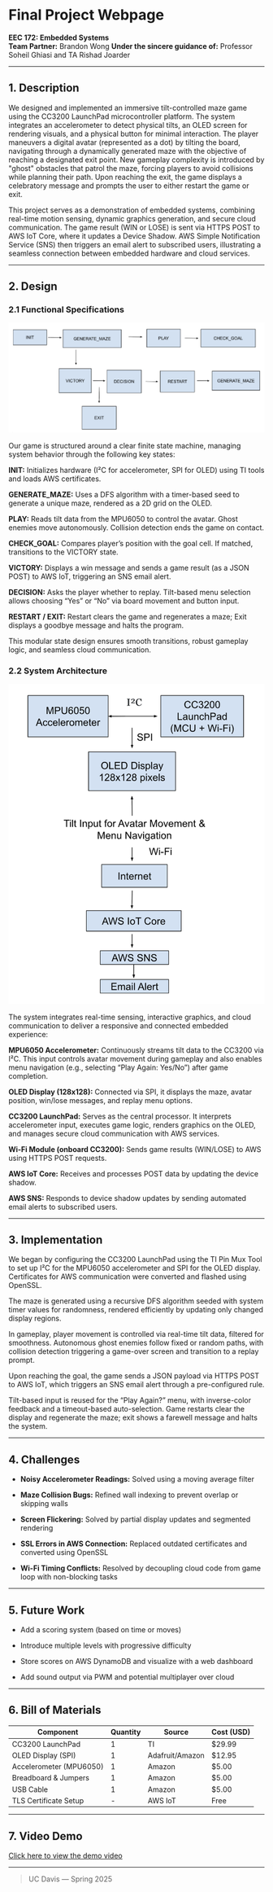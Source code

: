 # Final Project Webpage
**EEC 172: Embedded Systems**   
**Team Partner:** Brandon Wong
**Under the sincere guidance of:** Professor Soheil Ghiasi and TA Rishad Joarder

---

## 1. Description

We designed and implemented an immersive tilt-controlled maze game using the CC3200 LaunchPad microcontroller platform. The system integrates an accelerometer to detect physical tilts, an OLED screen for rendering visuals, and a physical button for minimal interaction. The player maneuvers a digital avatar (represented as a dot) by tilting the board, navigating through a dynamically generated maze with the objective of reaching a designated exit point. New gameplay complexity is introduced by "ghost" obstacles that patrol the maze, forcing players to avoid collisions while planning their path. Upon reaching the exit, the game displays a celebratory message and prompts the user to either restart the game or exit.

This project serves as a demonstration of embedded systems, combining real-time motion sensing, dynamic graphics generation, and secure cloud communication. The game result (WIN or LOSE) is sent via HTTPS POST to AWS IoT Core, where it updates a Device Shadow. AWS Simple Notification Service (SNS) then triggers an email alert to subscribed users, illustrating a seamless connection between embedded hardware and cloud services.

---

## 2. Design

### 2.1 Functional Specifications

![Functional](Functional.png) 

Our game is structured around a clear finite state machine, managing system behavior through the following key states:

**INIT:** Initializes hardware (I²C for accelerometer, SPI for OLED) using TI tools and loads AWS certificates.

**GENERATE_MAZE:** Uses a DFS algorithm with a timer-based seed to generate a unique maze, rendered as a 2D grid on the OLED.

**PLAY:** Reads tilt data from the MPU6050 to control the avatar. Ghost enemies move autonomously. Collision detection ends the game on contact.

**CHECK_GOAL:** Compares player’s position with the goal cell. If matched, transitions to the VICTORY state.

**VICTORY:** Displays a win message and sends a game result (as a JSON POST) to AWS IoT, triggering an SNS email alert.

**DECISION:** Asks the player whether to replay. Tilt-based menu selection allows choosing “Yes” or “No” via board movement and button input.

**RESTART / EXIT:** Restart clears the game and regenerates a maze; Exit displays a goodbye message and halts the program.

This modular state design ensures smooth transitions, robust gameplay logic, and seamless cloud communication.


### 2.2 System Architecture

![System](System.png)

The system integrates real-time sensing, interactive graphics, and cloud communication to deliver a responsive and connected embedded experience:

**MPU6050 Accelerometer:** Continuously streams tilt data to the CC3200 via I²C. This input controls avatar movement during gameplay and also enables menu navigation (e.g., selecting “Play Again: Yes/No”) after game completion.

**OLED Display (128x128):** Connected via SPI, it displays the maze, avatar position, win/lose messages, and replay menu options.

**CC3200 LaunchPad:** Serves as the central processor. It interprets accelerometer input, executes game logic, renders graphics on the OLED, and manages secure cloud communication with AWS services.

**Wi-Fi Module (onboard CC3200):** Sends game results (WIN/LOSE) to AWS using HTTPS POST requests.

**AWS IoT Core:** Receives and processes POST data by updating the device shadow.

**AWS SNS:** Responds to device shadow updates by sending automated email alerts to subscribed users.

---

## 3. Implementation 

We began by configuring the CC3200 LaunchPad using the TI Pin Mux Tool to set up I²C for the MPU6050 accelerometer and SPI for the OLED display. Certificates for AWS communication were converted and flashed using OpenSSL.

The maze is generated using a recursive DFS algorithm seeded with system timer values for randomness, rendered efficiently by updating only changed display regions.

In gameplay, player movement is controlled via real-time tilt data, filtered for smoothness. Autonomous ghost enemies follow fixed or random paths, with collision detection triggering a game-over screen and transition to a replay prompt.

Upon reaching the goal, the game sends a JSON payload via HTTPS POST to AWS IoT, which triggers an SNS email alert through a pre-configured rule.

Tilt-based input is reused for the “Play Again?” menu, with inverse-color feedback and a timeout-based auto-selection. Game restarts clear the display and regenerate the maze; exit shows a farewell message and halts the system.

---

## 4. Challenges

- **Noisy Accelerometer Readings:** Solved using a moving average filter

- **Maze Collision Bugs:** Refined wall indexing to prevent overlap or skipping walls

- **Screen Flickering:** Solved by partial display updates and segmented rendering

- **SSL Errors in AWS Connection:** Replaced outdated certificates and converted using OpenSSL

- **Wi-Fi Timing Conflicts:** Resolved by decoupling cloud code from game loop with non-blocking tasks

---

## 5. Future Work

- Add a scoring system (based on time or moves)

- Introduce multiple levels with progressive difficulty

- Store scores on AWS DynamoDB and visualize with a web dashboard

- Add sound output via PWM and potential multiplayer over cloud

---

## 6. Bill of Materials

| Component              | Quantity | Source          | Cost (USD)|
|----------------------- |----------|-----------------|-----------|
| CC3200 LaunchPad       | 1        | TI              | $29.99    |
| OLED Display (SPI)     | 1        | Adafruit/Amazon | $12.95    |
| Accelerometer (MPU6050)| 1        | Amazon          | $5.00     |
| Breadboard & Jumpers   | 1        | Amazon          | $5.00     |
| USB Cable              | 1        | Amazon          | $5.00     |
| TLS Certificate Setup  | -        | AWS IoT         | Free      |
                                              

---

## 7. Video Demo


[Click here to view the demo video](https://github.com/user-attachments/assets/c8e9d327-cc07-401e-b89b-79392c25274e)


---

> UC Davis — Spring 2025
